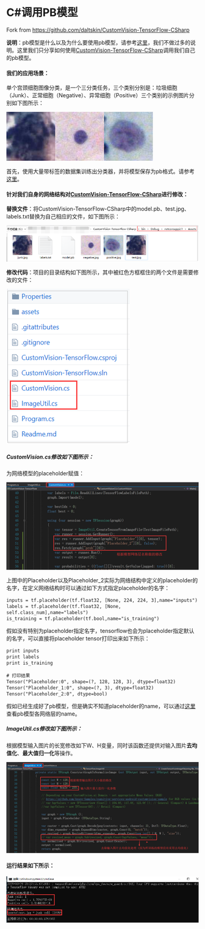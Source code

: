 # C#调用PB模型

Fork from https://github.com/daltskin/CustomVision-TensorFlow-CSharp

**说明**：pb模型是什么以及为什么要使用pb模型，请参考[这里](https://github.com/JiaShengLiu111/MyBlog/blob/master/C%23%E8%A7%A3%E6%9E%90%E5%B9%B6%E8%B0%83%E7%94%A8PB%E6%A8%A1%E5%9E%8B.md)，我们不做过多的说明。这里我们只分享如何使用[CustomVision-TensorFlow-CSharp](https://github.com/daltskin/CustomVision-TensorFlow-CSharp)调用我们自己的pb模型。

#### 我们的应用场景：

单个宫颈细胞图像分类，是一个三分类任务，三个类别分别是：垃圾细胞（Junk）、正常细胞（Negative）、异常细胞（Positive）三个类别的示例图片分别如下图所示：

![junk](./assets/junk.jpg)![m](./assets/negative.jpg)![neg](./assets/positive.jpg)

首先，使用大量带标签的数据集训练出分类器，并将模型保存为pb格式。请参考[这里](https://github.com/JiaShengLiu111/MyBlog/blob/master/ckpt%E6%A8%A1%E5%9E%8B%E8%BD%AC%E4%B8%BApb%E6%A8%A1%E5%9E%8B%E7%9A%84%E6%96%B9%E6%B3%95%2Btensorflow%E5%B0%86%E6%A8%A1%E5%9E%8B%E4%BF%9D%E5%AD%98%E4%B8%BApb%E6%A0%BC%E5%BC%8F%E7%9A%84%E6%96%B9%E6%B3%95.md)。

#### 针对我们自身的网络结构对[CustomVision-TensorFlow-CSharp](https://github.com/daltskin/CustomVision-TensorFlow-CSharp)进行修改：

**替换文件**：将CustomVision-TensorFlow-CSharp中的model.pb、test.jpg、labels.txt替换为自己相应的文件，如下图所示：

![1552999259937](./assets/1552999259937.png)

**修改代码**：项目的目录结构如下图所示，其中被红色方框框住的两个文件是需要修改的文件：

![1552998851896](./assets/1552998851896.png)

##### CustomVision.cs修改如下图所示：

为网络模型的placeholder赋值：

![1552998923468](./assets/1552998923468.png)

上图中的Placeholder以及Placeholder_2实际为网络结构中定义的placeholder的名字，在定义网络结构时可以通过如下方式指定placeholder的名字：

```
inputs = tf.placeholder(tf.float32, [None, 224, 224, 3],name="inputs")  
labels = tf.placeholder(tf.float32, [None, self.class_num],name="labels")
is_training = tf.placeholder(tf.bool,name="is_training")
```

假如没有特别为placeholder指定名字，tensorflow也会为placeholder指定默认的名字，可以直接将placeholder tensor打印出来如下所示：

```
print inputs
print labels
print is_training

# 打印结果
Tensor("Placeholder:0", shape=(?, 128, 128, 3), dtype=float32)
Tensor("Placeholder_1:0", shape=(?, 3), dtype=float32)
Tensor("Placeholder_2:0", dtype=bool)
```

假如已经生成好了pb模型，但是确实不知道placeholder的name，可以通过[这里]()查看pb模型各网络层的name。

##### ImageUtil.cs修改如下图所示：

根据模型输入图片的长宽修改如下W、H变量，同时该函数还提供对输入图片**去均值化**、**最大值归一化**等操作。

![1552998966037](./assets/1552998966037.png)



#### 运行结果如下所示：

![1552999124723](./assets/1552999124723.png)







